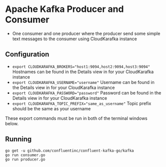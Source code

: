# Apache Kafka Producer and Consumer

- One consumer and one producer where the producer send some simple text messages to the consumer using CloudKarafka instance

## Configuration

* `export CLOUDKARAFKA_BROKERS="host1:9094,host2:9094,host3:9094"`
  Hostnames can be found in the Details view in for your CloudKarafka instance
* `export CLOUDKARAFKA_USERNAME="username"`
  Username can be found in the Details view in for your CloudKarafka instance
* `export CLOUDKARAFKA_PASSWORD="password"`
  Password can be found in the Details view in for your CloudKarafka instance
* `export CLOUDKARAFKA_TOPIC_PREFIX="same_as_username"`
  Topic prefix should be the same as your username

These export commands must be run in both of the terminal windows below.

## Running

```
go get -u github.com/confluentinc/confluent-kafka-go/kafka
go run consumer.go
go run producer.go
```
